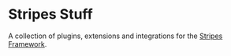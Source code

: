 # Stripes Stuff

A collection of plugins, extensions and integrations for the [Stripes Framework](https://github.com/StripesFramework/stripes).
